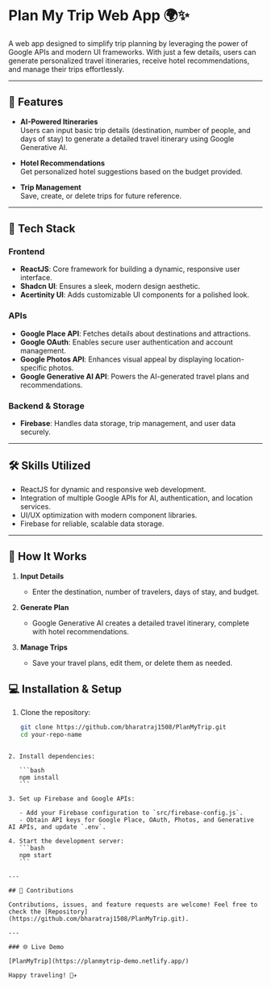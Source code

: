 # Plan My Trip Web App 🌍✨

A web app designed to simplify trip planning by leveraging the power of Google APIs and modern UI frameworks. With just a few details, users can generate personalized travel itineraries, receive hotel recommendations, and manage their trips effortlessly.

---

## 🌟 Features

- **AI-Powered Itineraries**  
  Users can input basic trip details (destination, number of people, and days of stay) to generate a detailed travel itinerary using Google Generative AI.

- **Hotel Recommendations**  
  Get personalized hotel suggestions based on the budget provided.

- **Trip Management**  
  Save, create, or delete trips for future reference.

---

## 🚀 Tech Stack

### Frontend

- **ReactJS**: Core framework for building a dynamic, responsive user interface.
- **Shadcn UI**: Ensures a sleek, modern design aesthetic.
- **Acertinity UI**: Adds customizable UI components for a polished look.

### APIs

- **Google Place API**: Fetches details about destinations and attractions.
- **Google OAuth**: Enables secure user authentication and account management.
- **Google Photos API**: Enhances visual appeal by displaying location-specific photos.
- **Google Generative AI API**: Powers the AI-generated travel plans and recommendations.

### Backend & Storage

- **Firebase**: Handles data storage, trip management, and user data securely.

---

## 🛠️ Skills Utilized

- ReactJS for dynamic and responsive web development.
- Integration of multiple Google APIs for AI, authentication, and location services.
- UI/UX optimization with modern component libraries.
- Firebase for reliable, scalable data storage.

---

## 🔧 How It Works

1. **Input Details**

   - Enter the destination, number of travelers, days of stay, and budget.

2. **Generate Plan**

   - Google Generative AI creates a detailed travel itinerary, complete with hotel recommendations.

3. **Manage Trips**
   - Save your travel plans, edit them, or delete them as needed.

## 💻 Installation & Setup

1. Clone the repository:
   ```bash
   git clone https://github.com/bharatraj1508/PlanMyTrip.git
   cd your-repo-name
   ```

````

2. Install dependencies:

   ```bash
   npm install
   ```

3. Set up Firebase and Google APIs:

   - Add your Firebase configuration to `src/firebase-config.js`.
   - Obtain API keys for Google Place, OAuth, Photos, and Generative AI APIs, and update `.env`.

4. Start the development server:
   ```bash
   npm start
   ```

---

## 🤝 Contributions

Contributions, issues, and feature requests are welcome! Feel free to check the [Repository](https://github.com/bharatraj1508/PlanMyTrip.git).

---

### 🌐 Live Demo

[PlanMyTrip](https://planmytrip-demo.netlify.app/)

Happy traveling! 🧳✈️
````
